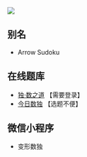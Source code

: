 ![](https://cn.sudoku.today/pic/04/arrowsudoku/66571_299017.png)

## 别名
- Arrow Sudoku

## 在线题库
- [独·数之道](http://www.sudokufans.org.cn/lx/game.index.php?type=arrow) 【需要登录】
- [今日数独](https://cn.sudoku.today/g-arrow-sudoku/) 【选题不便】

## 微信小程序
- 变形数独